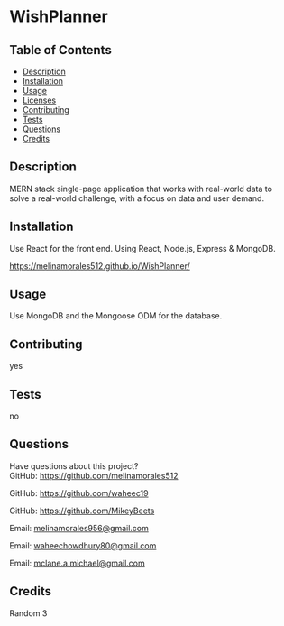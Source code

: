 # WishPlanner
  
    
## Table of Contents
* [Description](#description)
* [Installation](#installation)
* [Usage](#usage)
* [Licenses](#licenses)
* [Contributing](#contributing)
* [Tests](#tests)
* [Questions](#questions)
* [Credits](#credits)
## Description

MERN stack single-page application that works with real-world data to solve a real-world challenge, with a focus on data and user demand.


## Installation
Use React for the front end.
Using React, Node.js, Express & MongoDB.

https://melinamorales512.github.io/WishPlanner/

## Usage
Use MongoDB and the Mongoose ODM for the database.

## Contributing
yes
## Tests
no
## Questions
Have questions about this project?  
GitHub: https://github.com/melinamorales512  

GitHub: https://github.com/waheec19

GitHub: https://github.com/MikeyBeets

Email: melinamorales956@gmail.com

Email: waheechowdhury80@gmail.com

Email: mclane.a.michael@gmail.com

## Credits
Random 3
